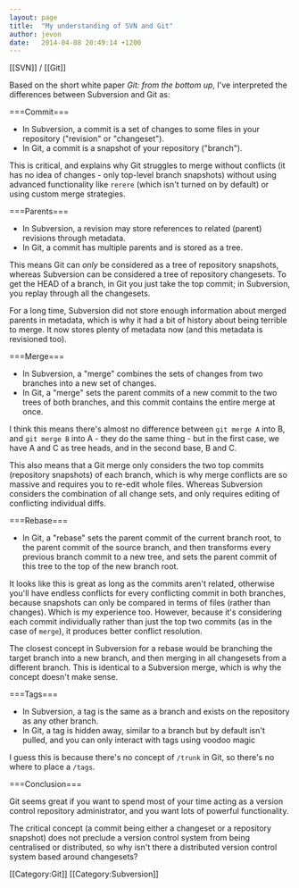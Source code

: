 ```yaml
---
layout: page
title:  "My understanding of SVN and Git"
author: jevon
date:   2014-04-08 20:49:14 +1200
---
```


[[SVN]] / [[Git]]

Based on the short white paper _Git: from the bottom up_, I've interpreted the differences between Subversion and Git as:

===Commit===
* In Subversion, a commit is a set of changes to some files in your repository ("revision" or "changeset").
* In Git, a commit is a snapshot of your repository ("branch").

This is critical, and explains why Git struggles to merge without conflicts (it has no idea of changes - only top-level branch snapshots) without using advanced functionality like `rerere` (which isn't turned on by default) or using custom merge strategies.

===Parents===
* In Subversion, a revision may store references to related (parent) revisions through metadata.
* In Git, a commit has multiple parents and is stored as a tree.

This means Git can _only_ be considered as a tree of repository snapshots, whereas Subversion can be considered a tree of repository changesets. To get the HEAD of a branch, in Git you just take the top commit; in Subversion, you replay through all the changesets.

For a long time, Subversion did not store enough information about merged parents in metadata, which is why it had a bit of history about being terrible to merge. It now stores plenty of metadata now (and this metadata is revisioned too).

===Merge===
* In Subversion, a "merge" combines the sets of changes from two branches into a new set of changes.
* In Git, a "merge" sets the parent commits of a new commit to the two trees of both branches, and this commit contains the entire merge at once.

I think this means there's almost no difference between `git merge A` into B, and `git merge B` into A - they do the same thing - but in the first case, we have A and C as tree heads, and in the second base, B and C.

This also means that a Git merge only considers the two top commits (repository snapshots) of each branch, which is why merge conflicts are so massive and requires you to re-edit whole files. Whereas Subversion considers the combination of all change sets, and only requires editing of conflicting individual diffs.

===Rebase===
* In Git, a "rebase" sets the parent commit of the current branch root, to the parent commit of the source branch, and then transforms every previous branch commit to a new tree, and sets the parent commit of this tree to the top of the new branch root.

It looks like this is great as long as the commits aren't related, otherwise you'll have endless conflicts for every conflicting commit in both branches, because snapshots can only be compared in terms of files (rather than changes). Which is my experience too. However, because it's considering each commit individually rather than just the top two commits (as in the case of `merge`), it produces better conflict resolution.

The closest concept in Subversion for a rebase would be branching the target branch into a new branch, and then merging in all changesets from a different branch. This is identical to a Subversion merge, which is why the concept doesn't make sense.

===Tags===
* In Subversion, a tag is the same as a branch and exists on the repository as any other branch.
* In Git, a tag is hidden away, similar to a branch but by default isn't pulled, and you can only interact with tags using voodoo magic

I guess this is because there's no concept of `/trunk` in Git, so there's no where to place a `/tags`.

===Conclusion===

Git seems great if you want to spend most of your time acting as a version control repository administrator, and you want lots of powerful functionality.

The critical concept (a commit being either a changeset or a repository snapshot) does not preclude a version control system from being centralised or distributed, so why isn't there a distributed version control system based around changesets?

[[Category:Git]]
[[Category:Subversion]]